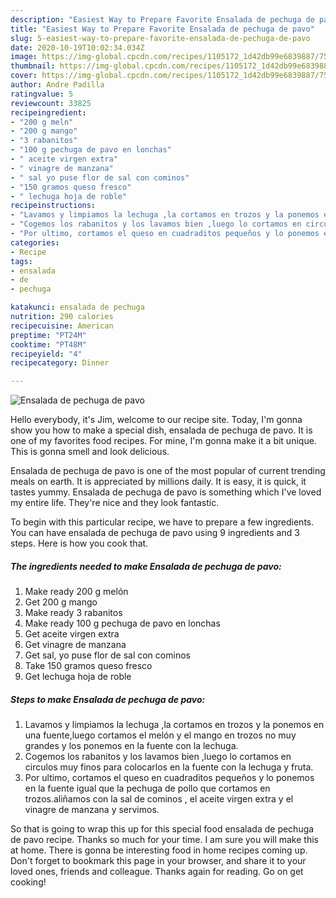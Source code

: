 ```yaml
---
description: "Easiest Way to Prepare Favorite Ensalada de pechuga de pavo"
title: "Easiest Way to Prepare Favorite Ensalada de pechuga de pavo"
slug: 5-easiest-way-to-prepare-favorite-ensalada-de-pechuga-de-pavo
date: 2020-10-19T10:02:34.034Z
image: https://img-global.cpcdn.com/recipes/1105172_1d42db99e6839887/751x532cq70/ensalada-de-pechuga-de-pavo-foto-principal.jpg
thumbnail: https://img-global.cpcdn.com/recipes/1105172_1d42db99e6839887/751x532cq70/ensalada-de-pechuga-de-pavo-foto-principal.jpg
cover: https://img-global.cpcdn.com/recipes/1105172_1d42db99e6839887/751x532cq70/ensalada-de-pechuga-de-pavo-foto-principal.jpg
author: Andre Padilla
ratingvalue: 5
reviewcount: 33825
recipeingredient:
- "200 g meln"
- "200 g mango"
- "3 rabanitos"
- "100 g pechuga de pavo en lonchas"
- " aceite virgen extra"
- " vinagre de manzana"
- " sal yo puse flor de sal con cominos"
- "150 gramos queso fresco"
- " lechuga hoja de roble"
recipeinstructions:
- "Lavamos y limpiamos la lechuga ,la cortamos en trozos y la ponemos en una fuente,luego cortamos el melón y el mango en trozos no muy grandes y los ponemos en la fuente con la lechuga."
- "Cogemos los rabanitos y los lavamos bien ,luego lo cortamos en circulos muy finos para colocarlos en la fuente con la lechuga y fruta."
- "Por ultimo, cortamos el queso en cuadraditos pequeños y lo ponemos en la fuente igual que la pechuga de pollo que cortamos en trozos.aliñamos con la sal de cominos , el aceite virgen extra y el vinagre de manzana y servimos."
categories:
- Recipe
tags:
- ensalada
- de
- pechuga

katakunci: ensalada de pechuga 
nutrition: 290 calories
recipecuisine: American
preptime: "PT24M"
cooktime: "PT48M"
recipeyield: "4"
recipecategory: Dinner

---
```



![Ensalada de pechuga de pavo](https://img-global.cpcdn.com/recipes/1105172_1d42db99e6839887/751x532cq70/ensalada-de-pechuga-de-pavo-foto-principal.jpg)

Hello everybody, it's Jim, welcome to our recipe site. Today, I'm gonna show you how to make a special dish, ensalada de pechuga de pavo. It is one of my favorites food recipes. For mine, I'm gonna make it a bit unique. This is gonna smell and look delicious.



Ensalada de pechuga de pavo is one of the most popular of current trending meals on earth. It is appreciated by millions daily. It is easy, it is quick, it tastes yummy. Ensalada de pechuga de pavo is something which I've loved my entire life. They're nice and they look fantastic.


To begin with this particular recipe, we have to prepare a few ingredients. You can have ensalada de pechuga de pavo using 9 ingredients and 3 steps. Here is how you cook that.

<!--inarticleads1-->

##### The ingredients needed to make Ensalada de pechuga de pavo:

1. Make ready 200 g melón
1. Get 200 g mango
1. Make ready 3 rabanitos
1. Make ready 100 g pechuga de pavo en lonchas
1. Get  aceite virgen extra
1. Get  vinagre de manzana
1. Get  sal, yo puse flor de sal con cominos
1. Take 150 gramos queso fresco
1. Get  lechuga hoja de roble




<!--inarticleads2-->

##### Steps to make Ensalada de pechuga de pavo:

1. Lavamos y limpiamos la lechuga ,la cortamos en trozos y la ponemos en una fuente,luego cortamos el melón y el mango en trozos no muy grandes y los ponemos en la fuente con la lechuga.
1. Cogemos los rabanitos y los lavamos bien ,luego lo cortamos en circulos muy finos para colocarlos en la fuente con la lechuga y fruta.
1. Por ultimo, cortamos el queso en cuadraditos pequeños y lo ponemos en la fuente igual que la pechuga de pollo que cortamos en trozos.aliñamos con la sal de cominos , el aceite virgen extra y el vinagre de manzana y servimos.




So that is going to wrap this up for this special food ensalada de pechuga de pavo recipe. Thanks so much for your time. I am sure you will make this at home. There is gonna be interesting food in home recipes coming up. Don't forget to bookmark this page in your browser, and share it to your loved ones, friends and colleague. Thanks again for reading. Go on get cooking!
